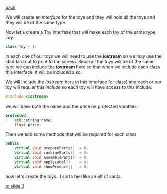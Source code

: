 [back](./script.md)

We will create an *interface* for the toys and they will hold all the toys and they will be of the same type.

Now let's create a Toy interfase that will make each toy of the same type *Toy*.

```cpp
class Toy { };
```
In each one of our toys we will need to use the **iostream** so we may use the standard out to print to the screen. Since all the toys will be of the
same type we can include the **iostream** here so that when we include each class this interface, it will be included also. 

We will include the *iostream* here in this interface (or class) and each or our toy will requier this *include* so each toy will have access to this include.
```cpp
#include <iostream>
```

we will have both the name and the price be protected varables:
```cpp
protected:
    std::string name;
    float price;
```
Then we add some methods that will be required for each class
```cpp
public:
    virtual void prepareParts()  = 0;
    virtual void combineParts()  = 0;
    virtual void assembleParts() = 0;
    virtual void applyLabel()    = 0;
    virtual void showProduct()   = 0;
```

now let's create the toys.. I sorta feel like an elf of santa.

[to slide 3](./page3.md)
